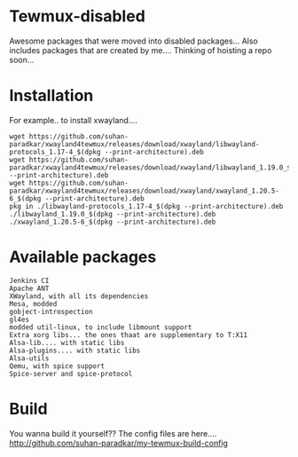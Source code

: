 # Tewmux-disabled

Awesome packages that were moved into disabled packages...
Also includes packages that are created by me....
Thinking of hoisting a repo soon...


# Installation

For example.. to install xwayland....

```
wget https://github.com/suhan-paradkar/xwayland4tewmux/releases/download/xwayland/libwayland-protocols_1.17-4_$(dpkg --print-architecture).deb
wget https://github.com/suhan-paradkar/xwayland4tewmux/releases/download/xwayland/libwayland_1.19.0_$(dpkg --print-architecture).deb
wget https://github.com/suhan-paradkar/xwayland4tewmux/releases/download/xwayland/xwayland_1.20.5-6_$(dpkg --print-architecture).deb
pkg in ./libwayland-protocols_1.17-4_$(dpkg --print-architecture).deb ./libwayland_1.19.0_$(dpkg --print-architecture).deb ./xwayland_1.20.5-6_$(dpkg --print-architecture).deb
```
# Available packages

```
Jenkins CI
Apache ANT
XWayland, with all its dependencies
Mesa, modded
gobject-introspection
gl4es
modded util-linux, to include libmount support
Extra xorg libs... the ones thaat are supplementary to T:X11
Alsa-lib.... with static libs
Alsa-plugins.... with static libs
Alsa-utils
Qemu, with spice support
Spice-server and spice-protocol
```

# Build

You wanna build it yourself?? The config files are here....
http://github.com/suhan-paradkar/my-tewmux-build-config

